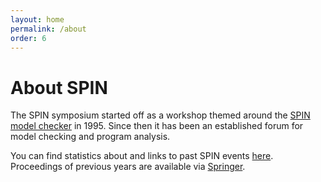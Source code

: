 ```yaml
---
layout: home
permalink: /about
order: 6
---
```


# About SPIN

The SPIN symposium started off as a workshop themed around the [SPIN model checker](https://en.wikipedia.org/wiki/SPIN_model_checker) in 1995.
Since then it has been an established forum for model checking and program analysis.

You can find statistics about and links to past SPIN events [here](https://spinroot.com/spin/Workshops/). Proceedings of previous years are available via [Springer](https://link.springer.com/conference/spin).
